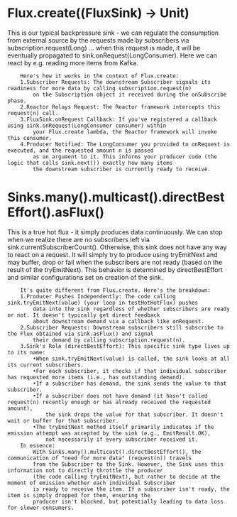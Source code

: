 # Flux.create((FluxSink<String>) -> Unit)

This is our typical backpressure sink - we can regulate the consumption from external source by the requests made by subscribers
via subscription.request(Long) ... when this request is made, it will be eventually propagated to sink.onRequest(LongConsumer).
Here we can react by e.g. reading more items from Kafka.

        Here's how it works in the context of Flux.create:
        1.Subscriber Requests: The downstream Subscriber signals its readiness for more data by calling subscription.request(n)
            on the Subscription object it received during the onSubscribe phase.
        2.Reactor Relays Request: The Reactor framework intercepts this request(n) call.
        3.FluxSink.onRequest Callback: If you've registered a callback using sink.onRequest(LongConsumer consumer) within
            your Flux.create lambda, the Reactor framework will invoke this consumer.
        4.Producer Notified: The LongConsumer you provided to onRequest is executed, and the requested amount n is passed
            as an argument to it. This informs your producer code (the logic that calls sink.next()) exactly how many items
            the downstream subscriber is currently ready to receive.

# Sinks.many().multicast().directBestEffort<String>().asFlux()

This is a true hot flux - it simply produces data continuously. We can stop when we realize there are no subscribers left 
via sink.currentSubscriberCount(). Otherwise, this sink does not have any way to react on a request. It will simply try to 
produce using tryEmitNext and may buffer, drop or fail when the subscribers are not ready (based on the result of the tryEmitNext).
This behavior is determined by directBestEffort and similar configurations set on creation of the sink.

        It's quite different from Flux.create. Here's the breakdown:
        1.Producer Pushes Independently: The code calling sink.tryEmitNext(value) (your loop in testHotHotFlux) pushes
            data into the sink regardless of whether subscribers are ready or not. It doesn't typically get direct feedback
            about downstream demand via a callback like onRequest.
        2.Subscriber Requests: Downstream subscribers still subscribe to the Flux obtained via sink.asFlux() and signal
            their demand by calling subscription.request(n).
        3.Sink's Role (directBestEffort): This specific sink type lives up to its name:
            •When sink.tryEmitNext(value) is called, the sink looks at all its current subscribers.
            •For each subscriber, it checks if that individual subscriber has requested more items (i.e., has outstanding demand).
            •If a subscriber has demand, the sink sends the value to that subscriber.
            •If a subscriber does not have demand (it hasn't called request(n) recently enough or has already received the requested amount),
                the sink drops the value for that subscriber. It doesn't wait or buffer for that subscriber.
            •The tryEmitNext method itself primarily indicates if the emission attempt was accepted by the sink (e.g., EmitResult.OK),
                not necessarily if every subscriber received it.
        In essence:
            With Sinks.many().multicast().directBestEffort(), the communication of "need for more data" (request(n)) travels
            from the Subscriber to the Sink. However, the Sink uses this information not to directly throttle the producer
            (the code calling tryEmitNext), but rather to decide at the moment of emission whether each individual Subscriber
            is ready to receive the item. If a subscriber isn't ready, the item is simply dropped for them, ensuring the
            producer isn't blocked, but potentially leading to data loss for slower consumers.